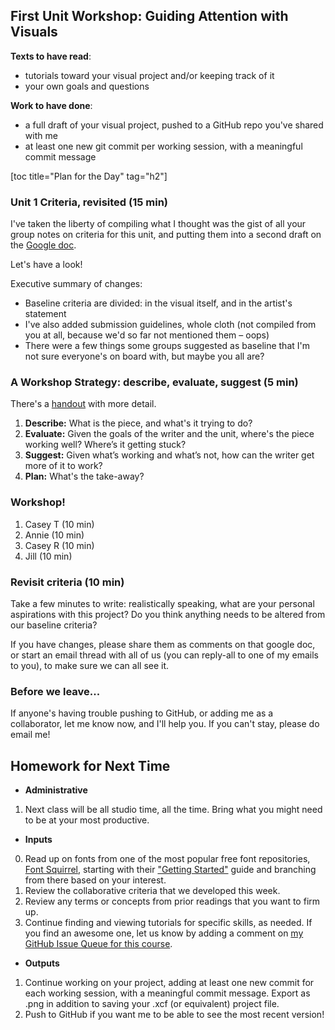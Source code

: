 ## First Unit Workshop: Guiding Attention with Visuals
**Texts to have read**:

* tutorials toward your visual project and/or keeping track of it
* your own goals and questions

**Work to have done**:

* a full draft of your visual project, pushed to a GitHub repo you've shared with me
* at least one new git commit per working session, with a meaningful commit message



<!-- ## Plan for the Day -->
[toc title="Plan for the Day" tag="h2"]

### Unit 1 Criteria, revisited (15 min)
I've taken the liberty of compiling what I thought was the gist of all your group notes on criteria for this unit, and putting them into a second draft on the [Google doc](http://bit.ly/cdm2017fall).

Let's have a look!

Executive summary of changes:

* Baseline criteria are divided: in the visual itself, and in the artist's statement
* I've also added submission guidelines, whole cloth (not compiled from you at all, because we'd so far not mentioned them – oops)
* There were a few things some groups suggested as baseline that I'm not sure everyone's on board with, but maybe you all are?


### A Workshop Strategy: describe, evaluate, suggest (5 min)

There's a [handout](assets/handout-describe-evaluate-suggest-workshop-multimodal.rtf) with more detail.

1. **Describe:** What is the piece, and what's it trying to do?
2. **Evaluate:** Given the goals of the writer and the unit, where's the piece working well? Where’s it getting stuck?
3. **Suggest:** Given what’s working and what’s not, how can the writer get more of it to work?
4. **Plan:** What's the take-away?


### Workshop!

1. Casey T (10 min)
2. Annie (10 min)
3. Casey R (10 min)
4. Jill (10 min)

### Revisit criteria (10 min)
Take a few minutes to write: realistically speaking, what are your personal aspirations with this project? Do you think anything needs to be altered from our baseline criteria?

If you have changes, please share them as comments on that google doc, or start an email thread with all of us (you can reply-all to one of my emails to you), to make sure we can all see it.

### Before we leave...

If anyone's having trouble pushing to GitHub, or adding me as a collaborator, let me know now, and I'll help you. If you can't stay, please do email me!


## Homework for Next Time

* **Administrative**
 1. Next class will be all studio time, all the time. Bring what you might need to be at your most productive.
* **Inputs**
 0. Read up on fonts from one of the most popular free font repositories, <a href="www.fontsquirrel.com">Font Squirrel</a>, starting with their <a href="https://www.fontsquirrel.com/resources/getting-started">"Getting Started"</a> guide and branching from there based on your interest.
 1. Review the collaborative criteria that we developed this week.
 2. Review any terms or concepts from prior readings that you want to firm up.
 3. Continue finding and viewing tutorials for specific skills, as needed. If you find an awesome one, let us know by adding a comment on [my GitHub Issue Queue for this course](https://github.com/benmiller314/fall-2017/issues/1).
* **Outputs**
 1. Continue working on your project, adding at least one new commit for each working session, with a meaningful commit message. Export as .png in addition to saving your .xcf (or equivalent) project file.
 2. Push to GitHub if you want me to be able to see the most recent version!
